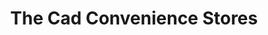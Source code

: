 ---
title: "The Cad Convenience Stores"
url: /cumbernauld/the-cad-convenience-stores/
shop: convenience
---